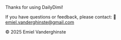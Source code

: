Thanks for using DailyDimi!

If you have questions or feedback, please contact:
📧 emiel.vanderghinste@gmail.com

© 2025 Emiel Vanderghinste
